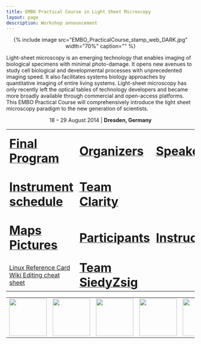 ```yaml
---
title: EMBO Practical Course in Light Sheet Microscopy
layout: page
description: Workshop announcement
---
```

<center>
{% include image src="EMBO_PracticalCourse_stamp_web_DARK.jpg" width="70%" caption="" %}
</center>

Light-sheet microscopy is an emerging technology that enables imaging of biological specimens with minimal photo-damage. It opens new avenues to study cell biological and developmental processes with unprecedented imaging speed. It also facilitates systems biology approaches by quantitative imaging of entire living systems. Light-sheet microscopy has only recently left the optical tables of technology developers and became more broadly available through commercial and open-access platforms. This EMBO Practical Course will comprehensively introduce the light sheet microscopy paradigm to the new generation of scientists.

<center>
18 – 29 August 2014 | <b>Dresden, Germany</b>
</center>
<p/>
<p/>
<table>
<tr class="odd">
<td><p><a href="EMBO_2014_final_program"><span style="font-size:200%"><strong>Final Program</strong></span></a></p></td>
<td><p><a href="EMBO_2014_Organizers"><span style="font-size:200%"><strong>Organizers</strong></span></a></p></td>
<td><p><a href="EMBO_2014_Speakers"><span style="font-size:200%"><strong>Speakers</strong></span></a></p></td>
<td><p><a href="Team_Lucifer"><span style="font-size:200%"><strong>Team Lucifer</strong></span></a></p></td>
</tr>
<tr class="even">
<td><p><a href="EMBO_instrument_schedule"><span style="font-size:200%"><strong>Instrument schedule</strong></span></a></p></td>
<td><p><a href="Team_Clarity"><span style="font-size:200%"><strong>Team Clarity</strong></span></a></p></td>
<td></td>
<td></td>
</tr>
<tr class="odd">
<td><p><a href="https://mapsengine.google.com/map/viewer?mid=zwloKEna7htk.kHdkHKvGftgY"><span style="font-size:200%"><strong>Maps</strong></span></a><br />
<a href="EMBO_2014_pictures"><span style="font-size:200%"><strong>Pictures</strong></span></a></p></td>
<td><p><a href="EMBO_2014_Participants"><span style="font-size:200%"><strong>Participants</strong></span></a></p></td>
<td><p><a href="EMBO_2014_Instructors"><span style="font-size:200%"><strong>Instructors</strong></span></a></p></td>
<td><p><a href="Team_SPIMApes"><span style="font-size:200%"><strong>Team SPIMApes</strong></span></a></p></td>
</tr>
<tr class="even">
<td><a href="EMBO_2014_linux_refcard">Linux Reference Card</a><br/>
<a href="https://upload.wikimedia.org/wikipedia/commons/8/89/Cheatsheet-mediawiki.pdf">Wiki Editing cheat sheet</a></td>
<td><a href="Team_SiedyZsig"><span style="font-size:200%"><strong>Team SiedyZsig</strong></span></a></td>
<td></td>
<td></td>
</tr>
</table>

<table>
<tr>
<td><img src="images/CBG_Logo.jpg" width="100px"></td>
<td><img src="images/CRTD_logo.jpg" width="100px"></td>
<td><img src="images/BioDIP-Logo.jpg" width="100px"></td>
<td><img src="images/Zeiss_logo.jpg" width="100px"></td>
<td><img src="images/LaVision_logo.jpg" width="100px"></td>
<td><a href="https://www.andor.com/scientific-cameras/neo-and-zyla-scmos-cameras"><img src="images/Andor_logo.jpg" width="100px"></a></td>
<td><img src="images/Pco_logo.jpg" width="100px"></td>
<td><img src="images/Hamamatsu_logo.jpg" width="100px"></td>
<td><a href="https://www.coherent.com/products/?1638/Sapphire-Lasers"><img src="images/Coherent_logo.jpg" width="100px"></a></td>
<td><a href="https://www.qimaging.com/products/cameras/scientific/optimos-scmos.php"><img src="images/Qimaging.jpg" width="100px"></a></td>
</tr>
</table>
